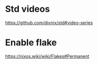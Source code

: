 # Std videos
https://github.com/divnix/std#video-series
# Enable flake
https://nixos.wiki/wiki/Flakes#Permanent
